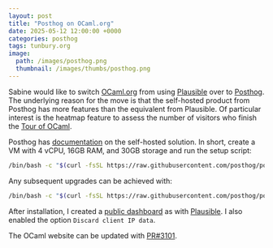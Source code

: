 ```yaml
---
layout: post
title: "Posthog on OCaml.org"
date: 2025-05-12 12:00:00 +0000
categories: posthog
tags: tunbury.org
image:
  path: /images/posthog.png
  thumbnail: /images/thumbs/posthog.png
---
```


Sabine would like to switch [OCaml.org](https://ocaml.org) from using [Plausible](https://plausible.io) over to [Posthog](https://posthog.com). The underlying reason for the move is that the self-hosted product from Posthog has more features than the equivalent from Plausible. Of particular interest is the heatmap feature to assess the number of visitors who finish the [Tour of OCaml](https://ocaml.org/docs/tour-of-ocaml).

Posthog has [documentation](https://posthog.com/docs/self-host) on the self-hosted solution. In short, create a VM with 4 vCPU, 16GB RAM, and 30GB storage and run the setup script:

```sh
/bin/bash -c "$(curl -fsSL https://raw.githubusercontent.com/posthog/posthog/HEAD/bin/deploy-hobby)”
```

Any subsequent upgrades can be achieved with:

```sh
/bin/bash -c "$(curl -fsSL https://raw.githubusercontent.com/posthog/posthog/HEAD/bin/upgrade-hobby)"
```

After installation, I created a [public dashboard](https://posthog.ci.dev/shared/seqtamWuMXLwxJEAX1XNjwhzciAajw) as with [Plausible](https://plausible.ci.dev/ocaml.org). I also enabled the option `Discard client IP data`.

The OCaml website can be updated with [PR#3101](https://github.com/ocaml/ocaml.org/pull/3101).
